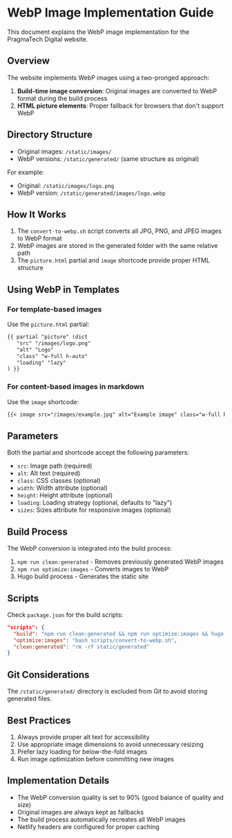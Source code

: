 # WebP Image Implementation Guide

This document explains the WebP image implementation for the PragmaTech Digital website.

## Overview

The website implements WebP images using a two-pronged approach:

1. **Build-time image conversion**: Original images are converted to WebP format during the build process
2. **HTML picture elements**: Proper fallback for browsers that don't support WebP

## Directory Structure

- Original images: `/static/images/`
- WebP versions: `/static/generated/` (same structure as original)

For example:
- Original: `/static/images/logo.png`
- WebP version: `/static/generated/images/logo.webp`

## How It Works

1. The `convert-to-webp.sh` script converts all JPG, PNG, and JPEG images to WebP format
2. WebP images are stored in the generated folder with the same relative path
3. The `picture.html` partial and `image` shortcode provide proper HTML structure

## Using WebP in Templates

### For template-based images

Use the `picture.html` partial:

```html
{{ partial "picture" (dict 
   "src" "/images/logo.png" 
   "alt" "Logo" 
   "class" "w-full h-auto" 
   "loading" "lazy"
) }}
```

### For content-based images in markdown

Use the `image` shortcode:

```markdown
{{< image src="/images/example.jpg" alt="Example image" class="w-full h-auto" >}}
```

## Parameters

Both the partial and shortcode accept the following parameters:

- `src`: Image path (required)
- `alt`: Alt text (required)
- `class`: CSS classes (optional)
- `width`: Width attribute (optional)
- `height`: Height attribute (optional)
- `loading`: Loading strategy (optional, defaults to "lazy")
- `sizes`: Sizes attribute for responsive images (optional)

## Build Process

The WebP conversion is integrated into the build process:

1. `npm run clean:generated` - Removes previously generated WebP images
2. `npm run optimize:images` - Converts images to WebP
3. Hugo build process - Generates the static site

## Scripts

Check `package.json` for the build scripts:

```json
"scripts": {
  "build": "npm run clean:generated && npm run optimize:images && hugo --gc --minify",
  "optimize:images": "bash scripts/convert-to-webp.sh",
  "clean:generated": "rm -rf static/generated"
}
```

## Git Considerations

The `/static/generated/` directory is excluded from Git to avoid storing generated files.

## Best Practices

1. Always provide proper alt text for accessibility
2. Use appropriate image dimensions to avoid unnecessary resizing
3. Prefer lazy loading for below-the-fold images
4. Run image optimization before committing new images

## Implementation Details

- The WebP conversion quality is set to 90% (good balance of quality and size)
- Original images are always kept as fallbacks
- The build process automatically recreates all WebP images
- Netlify headers are configured for proper caching